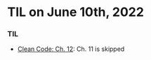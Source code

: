 # **TIL on June 10th, 2022**

### TIL
- [Clean Code: Ch. 12](../../../Computer%20Science/Clean%20Code/ch-12-06-10-2022.md): Ch. 11 is skipped